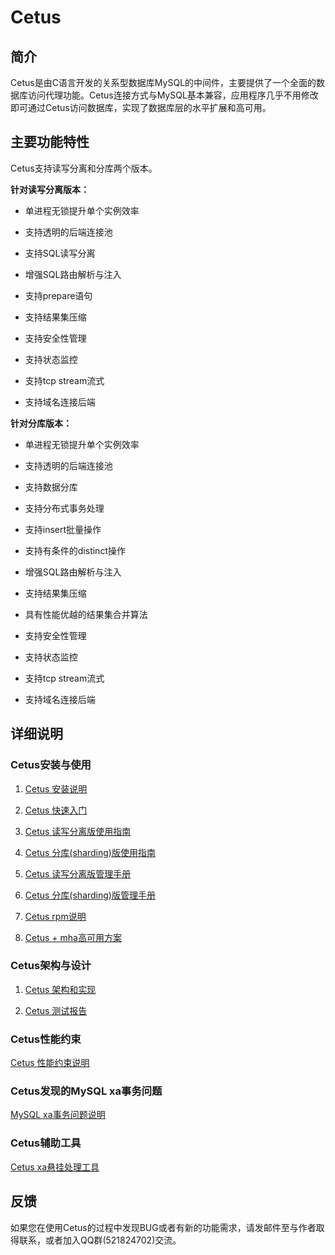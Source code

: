 # Cetus

##  简介

Cetus是由C语言开发的关系型数据库MySQL的中间件，主要提供了一个全面的数据库访问代理功能。Cetus连接方式与MySQL基本兼容，应用程序几乎不用修改即可通过Cetus访问数据库，实现了数据库层的水平扩展和高可用。

## 主要功能特性

Cetus支持读写分离和分库两个版本。

**针对读写分离版本：**

- 单进程无锁提升单个实例效率

- 支持透明的后端连接池

- 支持SQL读写分离

- 增强SQL路由解析与注入

- 支持prepare语句

- 支持结果集压缩

- 支持安全性管理

- 支持状态监控

- 支持tcp stream流式

- 支持域名连接后端

**针对分库版本：**

- 单进程无锁提升单个实例效率

- 支持透明的后端连接池

- 支持数据分库

- 支持分布式事务处理

- 支持insert批量操作

- 支持有条件的distinct操作

- 增强SQL路由解析与注入

- 支持结果集压缩

- 具有性能优越的结果集合并算法

- 支持安全性管理

- 支持状态监控

- 支持tcp stream流式

- 支持域名连接后端

## 详细说明

### Cetus安装与使用

1. [Cetus 安装说明](https://github.com/Lede-Inc/cetus/blob/master/doc/cetus-install.md)

2. [Cetus 快速入门](https://github.com/Lede-Inc/cetus/blob/master/doc/cetus-quick-try.md)

3. [Cetus 读写分离版使用指南](https://github.com/Lede-Inc/cetus/blob/master/doc/cetus-rw.md)

4. [Cetus 分库(sharding)版使用指南](https://github.com/Lede-Inc/cetus/blob/master/doc/cetus-sharding.md)

5. [Cetus 读写分离版管理手册](https://github.com/Lede-Inc/cetus/blob/master/doc/cetus-rw-admin.md)

6.  [Cetus 分库(sharding)版管理手册](https://github.com/Lede-Inc/cetus/blob/master/doc/cetus-shard-admin.md)

7. [Cetus rpm说明](https://github.com/Lede-Inc/cetus/blob/master/doc/cetus-rpm.md)

8. [Cetus + mha高可用方案](https://github.com/Lede-Inc/cetus/blob/master/doc/cetus-mha.md)

### Cetus架构与设计

1. [Cetus 架构和实现](https://github.com/Lede-Inc/cetus/blob/master/doc/cetus-architecture.md)

2. [Cetus 测试报告](https://github.com/Lede-Inc/cetus/blob/master/doc/cetus-test.md)

### Cetus性能约束

[Cetus 性能约束说明](https://github.com/Lede-Inc/cetus/blob/master/doc/cetus-constraint.md)

### Cetus发现的MySQL xa事务问题

[MySQL xa事务问题说明](https://github.com/Lede-Inc/cetus/blob/master/doc/mysql-xa-bug.md)

### Cetus辅助工具

[Cetus xa悬挂处理工具](https://github.com/Lede-Inc/cetus/blob/master/doc/cetus-xa.md)

## 反馈

如果您在使用Cetus的过程中发现BUG或者有新的功能需求，请发邮件至与作者取得联系，或者加入QQ群(521824702)交流。
